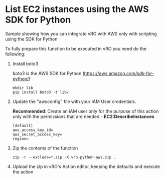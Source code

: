 # List EC2 instances using the AWS SDK for Python

Sample showing how you can integrate vRO with AWS only with scripting using the SDK for Python

To fully prepare this function to be executed in vRO you need do the following:

1. Install boto3

   boto3 is the AWS SDK for Python (https://aws.amazon.com/sdk-for-python/)

   ```shell
   mkdir lib
   pip install boto3 -t lib/
   ```

2. Update the "awsconfig" file with your IAM User credentials. 

   **Recommended**: Create an IAM user only for the purpose of this action only with the permissions that are needed - **EC2:DescribeInstances**

   ```
   [default]
   aws_access_key_id=
   aws_secret_access_key=
   region=
   ```


3. Zip the contents of the function
   ```
   zip -r --exclude=*.zip -X vro-python-aws.zip .
   ```

4. Upload the zip in vRO's Action editor, keeping the defaults and execute the action